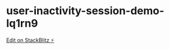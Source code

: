 # user-inactivity-session-demo-lq1rn9

[Edit on StackBlitz ⚡️](https://stackblitz.com/edit/user-inactivity-session-demo-lq1rn9)